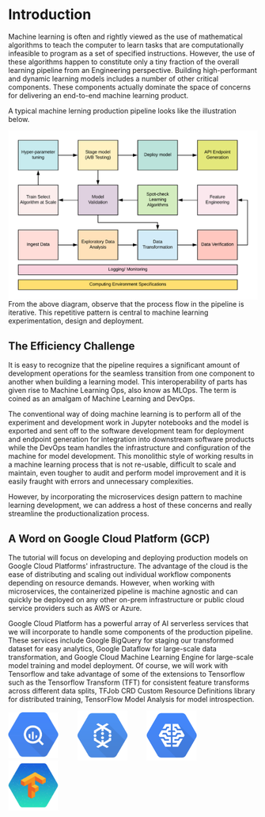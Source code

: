 # Introduction

Machine learning is often and rightly viewed as the use of mathematical algorithms to teach the computer to learn tasks that are computationally infeasible to program as a set of specified instructions. However, the use of these algorithms happen to constitute only a tiny fraction of the overall learning pipeline from an Engineering perspective. Building high-performant and dynamic learning models includes a number of other critical components. These components actually dominate the space of concerns for delivering an end-to-end machine learning product.

A typical machine lerning production pipeline looks like the illustration below.

<img src="img/ml_pipeline.png" align="left" alt="Machine Learning Pipeline."/>

From the above diagram, observe that the process flow in the pipeline is iterative. This repetitive pattern is central to machine learning experimentation, design and deployment.

## The Efficiency Challenge
It is easy to recognize that the pipeline requires a significant amount of development operations for the seamless transition from one component to another when building a learning model. This interoperability of parts has given rise to Machine Learning Ops, also know as MLOps. The term is coined as an amalgam of Machine Learning and DevOps.

The conventional way of doing machine learning is to perform all of the experiment and development work in Jupyter notebooks and the model is exported and sent off to the software development team for deployment and endpoint generation for integration into downstream software products while the DevOps team handles the infrastructure and configuration of the machine for model development. This monolithic style of working results in a machine learning process that is not re-usable, difficult to scale and maintain, even tougher to audit and perform model improvement and it is easily fraught with errors and unnecessary complexities.

However, by incorporating the microservices design pattern to machine learning development, we can address a host of these concerns and really streamline the productionalization process.

## A Word on Google Cloud Platform (GCP)
The tutorial will focus on developing and deploying production models on Google Cloud Platforms' infrastructure. The advantage of the cloud is the ease of distributing and scaling out individual workflow components depending on resource demands. However, when working with microservices, the containerized pipeline is machine agnostic and can quickly be deployed on any other on-prem infrastructure or public cloud service providers such as AWS or Azure.

Google Cloud Platform has a powerful array of AI serverless services that we will incorporate to handle some components of the production pipeline. These services include Google BigQuery for staging our transformed dataset for easy analytics, Google Dataflow for large-scale data transformation, and Google Cloud Machine Learning Engine for large-scale model training and model deployment. Of course, we will work with Tensorflow and take advantage of some of the extensions to Tensorflow such as the Tensorflow Transform (TFT) for consistent feature transforms across different data splits, TFJob CRD Custom Resource Definitions library for distributed training, TensorFlow Model Analysis for model introspection.

<p align="left">
    <img src="img/bigquery.jpg" align="middle" alt="BigQuery." height=20% width=20%/>&nbsp;&nbsp;&nbsp;&nbsp;&nbsp;&nbsp;&nbsp;&nbsp;&nbsp;
    <img src="img/dataflow.png" align="middle" alt="Dataflow." height=20% width=20%/>&nbsp;&nbsp;&nbsp;&nbsp;&nbsp;&nbsp;&nbsp;&nbsp;&nbsp;
    <img src="img/cloudmle.png" align="middle" alt="Cloud MLE." height=20% width=20%/>&nbsp;&nbsp;&nbsp;&nbsp;&nbsp;&nbsp;&nbsp;&nbsp;&nbsp;
    <img src="img/tensorflow.jpg" align="middle" alt="Google Cloud Platform." height=20% width=20%/>
</p>